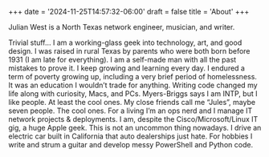 +++
date = '2024-11-25T14:57:32-06:00'
draft = false
title = 'About'
+++

Julian West is a North Texas network engineer, musician, and writer.

Trivial stuff…
I am a working-glass geek into technology, art, and good design.
I was raised in rural Texas by parents who were both born before 1931 (I am late for everything).
I am a self-made man with all the past mistakes to prove it. I keep growing and learning every day.
I endured a term of poverty growing up, including a very brief period of homelessness. It was an education I wouldn’t trade for anything.
Writing code changed my life along with curiosity, Macs, and PCs.
Myers-Briggs says I am INTP, but I like people. At least the cool ones.
My close friends call me “Jules”, maybe seven people. The cool ones.
For a living I’m an ops nerd and I manage IT network projects & deployments.
I am, despite the Cisco/Microsoft/Linux IT gig, a huge Apple geek. This is not an uncommon thing nowadays.
I drive an electric car built in California that auto dealerships just hate.
For hobbies I write and strum a guitar and develop messy PowerShell and Python code.